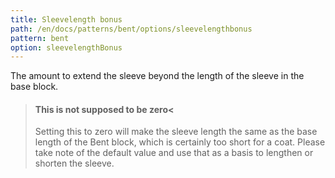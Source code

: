 ```yaml
---
title: Sleevelength bonus
path: /en/docs/patterns/bent/options/sleevelengthbonus
pattern: bent
option: sleevelengthBonus
---
```


The amount to extend the sleeve beyond the length of the sleeve in the base block.

> #### This is not supposed to be zero<
> 
> Setting this to zero will make the sleeve length the same as the base length of the Bent block, which is certainly too short for a coat. Please take note of the default value and use that as a basis to lengthen or shorten the sleeve.